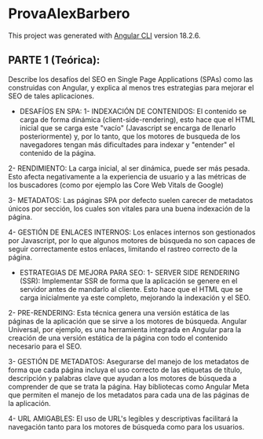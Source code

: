 # ProvaAlexBarbero

This project was generated with [Angular CLI](https://github.com/angular/angular-cli) version 18.2.6.

## PARTE 1 (Teórica):

Describe los desafíos del SEO en Single Page Applications (SPAs) como las construidas con
Angular, y explica al menos tres estrategias para mejorar el SEO de tales aplicaciones.

- DESAFÍOS EN SPA:
  1- INDEXACIÓN DE CONTENIDOS:
  El contenido se carga de forma dinámica (client-side-rendering), esto hace que el HTML inicial que se carga este "vacío" (Javascript se encarga de llenarlo posteriormente) y, por lo tanto, que los motores de busqueda de los navegadores tengan más dificultades para indexar y "entender" el contenido de la página.

2- RENDIMIENTO:
La carga inicial, al ser dinámica, puede ser más pesada. Esto afecta negativamente a la experiencia de usuario y a las métricas de los buscadores (como por ejemplo las Core Web Vitals de Google)

3- METADATOS:
Las páginas SPA por defecto suelen carecer de metadatos únicos por sección, los cuales son vitales para una buena indexación de la página.

4- GESTIÓN DE ENLACES INTERNOS:
Los enlaces internos son gestionados por Javascript, por lo que algunos motores de búsqueda no son capaces de seguir correctamente estos enlaces, limitando el rastreo correcto de la página.

- ESTRATEGIAS DE MEJORA PARA SEO:
  1- SERVER SIDE RENDERING (SSR):
  Implementar SSR de forma que la aplicación se genere en el servidor antes de mandarlo al cliente. Esto hace
  que el HTML que se carga inicialmente ya este completo, mejorando la indexación y el SEO.

2- PRE-RENDERING:
Esta técnica genera una versión estática de las páginas de la aplicación que se sirve a los motores de búsqueda. Angular Universal, por ejemplo, es una herramienta integrada en Angular para la creación de una versión estática de la página con todo el contenido necesario para el SEO.

3- GESTIÓN DE METADATOS: Asegurarse del manejo de los metadatos de forma que cada página incluya el uso correcto de las etiquetas de título, descripción y palabras clave que ayudan a los motores de búsqueda a comprender de que se trata la página. Hay bibliotecas como Angular Meta que permiten el manejo de los metadatos para cada una de las páginas de la aplicación.

4- URL AMIGABLES: El uso de URL's legibles y descriptivas facilitará la navegación tanto para los motores de búsqueda como para los usuarios.
